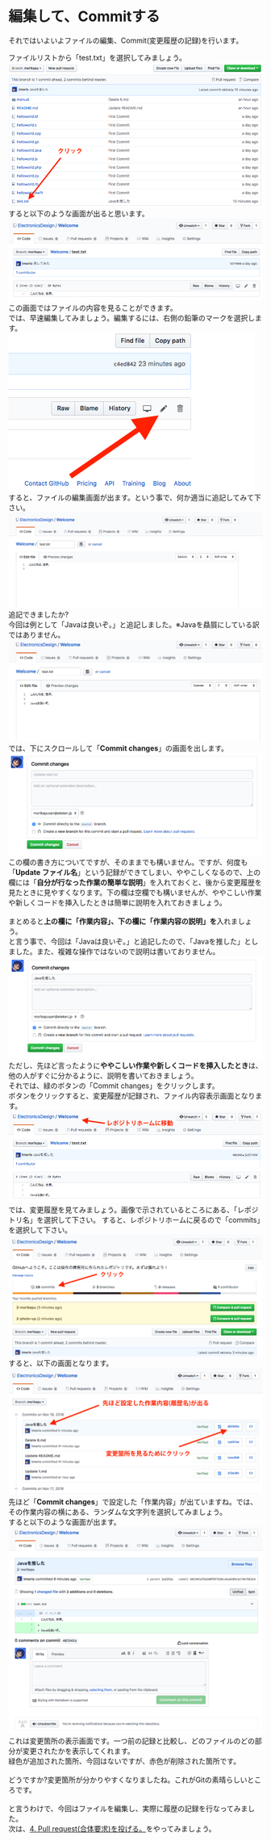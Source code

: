 # 編集して、Commitする
それではいよいよファイルの編集、Commit(変更履歴の記録)を行います。

ファイルリストから「test.txt」を選択してみましょう。  
![1](https://github.com/ElectronicsDesign/Welcome/blob/photo-up/img/dis1.png?raw=true "1")  
すると以下のような画面が出ると思います。
![1](https://github.com/ElectronicsDesign/Welcome/blob/photo-up/img/display1.png?raw=true "1")  
この画面ではファイルの内容を見ることができます。  
では、早速編集してみましょう。編集するには、右側の鉛筆のマークを選択します。  
![2](https://github.com/ElectronicsDesign/Welcome/blob/photo-up/img/display2.png?raw=true "2")  
すると、ファイルの編集画面が出ます。という事で、何か適当に追記してみて下さい。  
![3](https://github.com/ElectronicsDesign/Welcome/blob/photo-up/img/display3.png?raw=true "3")  
追記できましたか?  
今回は例として「Javaは良いぞ。」と追記しました。※Javaを贔屓にしている訳ではありません。  
![4](https://github.com/ElectronicsDesign/Welcome/blob/photo-up/img/display4.png?raw=true "4") 
では、下にスクロールして「**Commit changes**」の画面を出します。  
![5](https://github.com/ElectronicsDesign/Welcome/blob/photo-up/img/display5.png?raw=true "5") 
この欄の書き方についてですが、そのままでも構いません。ですが、何度も「**Update ファイル名**」という記録ができてしまい、ややこしくなるので、上の欄には「**自分が行なった作業の簡単な説明**」を入れておくと、後から変更履歴を見たときに見やすくなります。下の欄は空欄でも構いませんが、ややこしい作業や新しくコードを挿入したときは簡単に説明を入れておきましょう。  
<br />
まとめると**上の欄に「作業内容」、下の欄に「作業内容の説明」を**入れましょう。  
と言う事で、今回は「Javaは良いぞ。」と追記したので、「Javaを推した」としました。また、複雑な操作ではないので説明は書いておりません。  
![6](https://github.com/ElectronicsDesign/Welcome/blob/photo-up/img/display6.png?raw=true "6")  
ただし、先ほど言ったように**ややこしい作業や新しくコードを挿入したとき**は、他の人がすぐに分かるように、説明を書いておきましょう。  
それでは、緑のボタンの「Commit changes」をクリックします。  
ボタンをクリックすると、変更履歴が記録され、ファイル内容表示画面となります。  
![7](https://github.com/ElectronicsDesign/Welcome/blob/photo-up/img/display7.png?raw=true "7") 
では、変更履歴を見てみましょう。画像で示されているところにある、「レポジトリ名」を選択して下さい。
すると、レポジトリホームに戻るので「commits」を選択して下さい。  
![8](https://github.com/ElectronicsDesign/Welcome/blob/photo-up/img/display8.png?raw=true "8") 
すると、以下の画面となります。  
![8s](https://github.com/ElectronicsDesign/Welcome/blob/photo-up/img/display8s.png?raw=true "8s") 
先ほど「**Commit changes**」で設定した「作業内容」が出ていますね。では、その作業内容の横にある、ランダムな文字列を選択してみましょう。  
すると以下のような画面が出ます。  
![9](https://github.com/ElectronicsDesign/Welcome/blob/photo-up/img/display9.png?raw=true "9") 
これは変更箇所の表示画面です。一つ前の記録と比較し、どのファイルのどの部分が変更されたかを表示してくれます。  
緑色が追加された箇所、今回はないですが、赤色が削除された箇所です。  
<br />
どうですか?変更箇所が分かりやすくなりましたね。これがGitの素晴らしいところです。  
<br />
と言うわけで、今回はファイルを編集し、実際に履歴の記録を行なってみました。  
次は、[4. Pull request(合体要求)を投げる。](https://github.com/ElectronicsDesign/Welcome/blob/master/manual/4.md)をやってみましょう。
